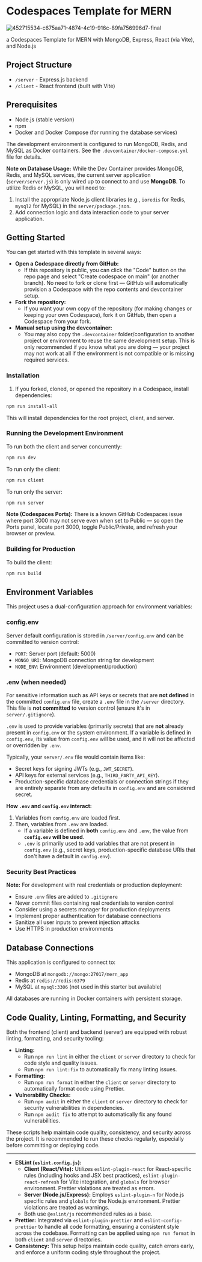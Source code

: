# Codespaces Template for MERN

![452715534-c675aa71-4874-4c19-916c-89fa756996d7-final](https://github.com/user-attachments/assets/6ba41924-8447-481b-b005-ff8f44c86b1e)

a Codespaces Template for MERN with MongoDB, Express, React (via Vite), and Node.js

## Project Structure

- `/server` - Express.js backend
- `/client` - React frontend (built with Vite)

## Prerequisites

- Node.js (stable version)
- npm
- Docker and Docker Compose (for running the database services)

The development environment is configured to run MongoDB, Redis, and MySQL
as Docker containers. See the `.devcontainer/docker-compose.yml` file for
details.

**Note on Database Usage:** While the Dev Container provides MongoDB, Redis,
and MySQL services, the current server application (`server/server.js`) is
only wired up to connect to and use **MongoDB**. To utilize Redis or MySQL,
you will need to:

1.  Install the appropriate Node.js client libraries (e.g., `ioredis` for
    Redis, `mysql2` for MySQL) in the `server/package.json`.
2.  Add connection logic and data interaction code to your server
    application.

## Getting Started

You can get started with this template in several ways:

- **Open a Codespace directly from GitHub:**
  - If this repository is public, you can click the "Code" button on the
    repo page and select "Create codespace on main" (or another branch).
    No need to fork or clone first — GitHub will automatically provision a
    Codespace with the repo contents and devcontainer setup.
- **Fork the repository:**
  - If you want your own copy of the repository (for making changes or
    keeping your own Codespace), fork it on GitHub, then open a Codespace
    from your fork.
- **Manual setup using the devcontainer:**
  - You may also copy the `.devcontainer` folder/configuration to another
    project or environment to reuse the same development setup. This is
    only recommended if you know what you are doing — your project may not
    work at all if the environment is not compatible or is missing
    required services.

### Installation

1. If you forked, cloned, or opened the repository in a Codespace, install
   dependencies:

```bash
npm run install-all
```

This will install dependencies for the root project, client, and server.

### Running the Development Environment

To run both the client and server concurrently:

```bash
npm run dev
```

To run only the client:

```bash
npm run client
```

To run only the server:

```bash
npm run server
```

**Note (Codespaces Ports):** There is a known GitHub Codespaces issue where port 3000 may not serve even when set to Public — so open the Ports panel, locate port 3000, toggle Public/Private, and refresh your browser or preview.

### Building for Production

To build the client:

```bash
npm run build
```

## Environment Variables

This project uses a dual-configuration approach for environment variables:

### config.env

Server default configuration is stored in `/server/config.env` and can be
committed to version control:

- `PORT`: Server port (default: 5000)
- `MONGO_URI`: MongoDB connection string for development
- `NODE_ENV`: Environment (development/production)

### .env (when needed)

For sensitive information such as API keys or secrets that are **not
defined** in the committed `config.env` file, create a `.env` file in the
`/server` directory. This file is **not committed** to version control
(ensure it's in `server/.gitignore`).

`.env` is used to provide variables (primarily secrets) that are **not**
already present in `config.env` or the system environment. If a variable
is defined in `config.env`, its value from `config.env` will be used,
and it will not be affected or overridden by `.env`.

Typically, your `server/.env` file would contain items like:

- Secret keys for signing JWTs (e.g., `JWT_SECRET`).
- API keys for external services (e.g., `THIRD_PARTY_API_KEY`).
- Production-specific database credentials or connection strings if they
  are entirely separate from any defaults in `config.env` and are
  considered secret.

**How `.env` and `config.env` interact:**

1.  Variables from `config.env` are loaded first.
2.  Then, variables from `.env` are loaded.
    - If a variable is defined in **both** `config.env` and `.env`, the
      value from **`config.env` will be used**.
    - `.env` is primarily used to add variables that are not present in
      `config.env` (e.g., secret keys, production-specific database
      URIs that don't have a default in `config.env`).

### Security Best Practices

**Note:** For development with real credentials or production
deployment:

- Ensure `.env` files are added to `.gitignore`
- Never commit files containing real credentials to version control
- Consider using a secrets manager for production deployments
- Implement proper authentication for database connections
- Sanitize all user inputs to prevent injection attacks
- Use HTTPS in production environments

## Database Connections

This application is configured to connect to:

- MongoDB at `mongodb://mongo:27017/mern_app`
- Redis at `redis://redis:6379`
- MySQL at `mysql:3306` (not used in this starter but available)

All databases are running in Docker containers with persistent storage.

## Code Quality, Linting, Formatting, and Security

Both the frontend (client) and backend (server) are equipped with robust linting, formatting, and security tooling:

- **Linting:**
  - Run `npm run lint` in either the `client` or `server` directory to check for code style and quality issues.
  - Run `npm run lint:fix` to automatically fix many linting issues.
- **Formatting:**
  - Run `npm run format` in either the `client` or `server` directory to automatically format code using Prettier.
- **Vulnerability Checks:**
  - Run `npm audit` in either the `client` or `server` directory to check for security vulnerabilities in dependencies.
  - Run `npm audit fix` to attempt to automatically fix any found vulnerabilities.

These scripts help maintain code quality, consistency, and security across the project. It is recommended to run these checks regularly, especially before committing or deploying code.

---

- **ESLint (`eslint.config.js`):**
  - **Client (React/Vite):** Utilizes `eslint-plugin-react` for
    React-specific rules (including hooks and JSX best practices),
    `eslint-plugin-react-refresh` for Vite integration, and `globals`
    for browser environment. Prettier violations are treated as errors.
  - **Server (Node.js/Express):** Employs `eslint-plugin-n` for Node.js
    specific rules and `globals` for the Node.js environment. Prettier
    violations are treated as warnings.
  - Both use `@eslint/js` recommended rules as a base.
- **Prettier:** Integrated via `eslint-plugin-prettier` and
  `eslint-config-prettier` to handle all code formatting, ensuring a
  consistent style across the codebase. Formatting can be applied using
  `npm run format` in both `client` and `server` directories.
- **Consistency:** This setup helps maintain code quality, catch errors
  early, and enforce a uniform coding style throughout the project.

